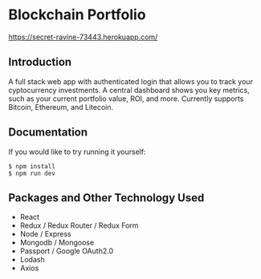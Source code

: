 # Blockchain Portfolio

https://secret-ravine-73443.herokuapp.com/

## Introduction
A full stack web app with authenticated login that allows you to track your cyptocurrency investments. A central dashboard shows you key metrics, such as your current portfolio value, ROI, and more. Currently supports Bitcoin, Ethereum, and Litecoin.


## Documentation

If you would like to try running it yourself:

```
$ npm install
$ npm run dev
```

## Packages and Other Technology Used

- React 
- Redux / Redux Router / Redux Form
- Node / Express
- Mongodb / Mongoose
- Passport / Google OAuth2.0
- Lodash
- Axios

